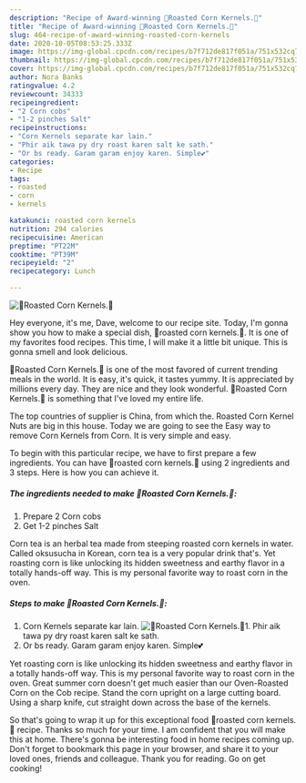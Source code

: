```yaml
---
description: "Recipe of Award-winning 🌽Roasted Corn Kernels.🌽"
title: "Recipe of Award-winning 🌽Roasted Corn Kernels.🌽"
slug: 464-recipe-of-award-winning-roasted-corn-kernels
date: 2020-10-05T08:53:25.333Z
image: https://img-global.cpcdn.com/recipes/b7f712de817f051a/751x532cq70/🌽roasted-corn-kernels🌽-recipe-main-photo.jpg
thumbnail: https://img-global.cpcdn.com/recipes/b7f712de817f051a/751x532cq70/🌽roasted-corn-kernels🌽-recipe-main-photo.jpg
cover: https://img-global.cpcdn.com/recipes/b7f712de817f051a/751x532cq70/🌽roasted-corn-kernels🌽-recipe-main-photo.jpg
author: Nora Banks
ratingvalue: 4.2
reviewcount: 34333
recipeingredient:
- "2 Corn cobs"
- "1-2 pinches Salt"
recipeinstructions:
- "Corn Kernels separate kar lain."
- "Phir aik tawa py dry roast karen salt ke sath."
- "Or bs ready. Garam garam enjoy karen. Simple💕"
categories:
- Recipe
tags:
- roasted
- corn
- kernels

katakunci: roasted corn kernels 
nutrition: 294 calories
recipecuisine: American
preptime: "PT22M"
cooktime: "PT39M"
recipeyield: "2"
recipecategory: Lunch

---
```



![🌽Roasted Corn Kernels.🌽](https://img-global.cpcdn.com/recipes/b7f712de817f051a/751x532cq70/🌽roasted-corn-kernels🌽-recipe-main-photo.jpg)

Hey everyone, it's me, Dave, welcome to our recipe site. Today, I'm gonna show you how to make a special dish, 🌽roasted corn kernels.🌽. It is one of my favorites food recipes. This time, I will make it a little bit unique. This is gonna smell and look delicious.

🌽Roasted Corn Kernels.🌽 is one of the most favored of current trending meals in the world. It is easy, it's quick, it tastes yummy. It is appreciated by millions every day. They are nice and they look wonderful. 🌽Roasted Corn Kernels.🌽 is something that I've loved my entire life.

The top countries of supplier is China, from which the. Roasted Corn Kernel Nuts are big in this house. Today we are going to see the Easy way to remove Corn Kernels from Corn. It is very simple and easy.


To begin with this particular recipe, we have to first prepare a few ingredients. You can have 🌽roasted corn kernels.🌽 using 2 ingredients and 3 steps. Here is how you can achieve it.

<!--inarticleads1-->

##### The ingredients needed to make 🌽Roasted Corn Kernels.🌽:

1. Prepare 2 Corn cobs
1. Get 1-2 pinches Salt


Corn tea is an herbal tea made from steeping roasted corn kernels in water. Called oksusucha in Korean, corn tea is a very popular drink that&#39;s. Yet roasting corn is like unlocking its hidden sweetness and earthy flavor in a totally hands-off way. This is my personal favorite way to roast corn in the oven. 

<!--inarticleads2-->

##### Steps to make 🌽Roasted Corn Kernels.🌽:

1. Corn Kernels separate kar lain.
<img src="//assets-global.cpcdn.com/assets/icons/button_play-2c75c40dde080a61004c1f40b05d8f140eaff45d7e9e6481dc71c63d2e7c4909.png" alt="🌽Roasted Corn Kernels.🌽">1. Phir aik tawa py dry roast karen salt ke sath.
1. Or bs ready. Garam garam enjoy karen. Simple💕


Yet roasting corn is like unlocking its hidden sweetness and earthy flavor in a totally hands-off way. This is my personal favorite way to roast corn in the oven. Great summer corn doesn&#39;t get much easier than our Oven-Roasted Corn on the Cob recipe. Stand the corn upright on a large cutting board. Using a sharp knife, cut straight down across the base of the kernels. 

So that's going to wrap it up for this exceptional food 🌽roasted corn kernels.🌽 recipe. Thanks so much for your time. I am confident that you will make this at home. There's gonna be interesting food in home recipes coming up. Don't forget to bookmark this page in your browser, and share it to your loved ones, friends and colleague. Thank you for reading. Go on get cooking!
